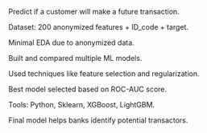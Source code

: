 Predict if a customer will make a future transaction.

Dataset: 200 anonymized features + ID_code + target.

Minimal EDA due to anonymized data.

Built and compared multiple ML models.

Used techniques like feature selection and regularization.

Best model selected based on ROC-AUC score.

Tools: Python, Sklearn, XGBoost, LightGBM.

Final model helps banks identify potential transactors.

